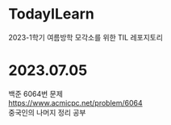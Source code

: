 # TodayILearn
2023-1학기 여름방학 모각소를 위한 TIL 레포지토리
# 2023.07.05
백준 6064번 문제<br>
https://www.acmicpc.net/problem/6064<br>
중국인의 나머지 정리 공부<br>

